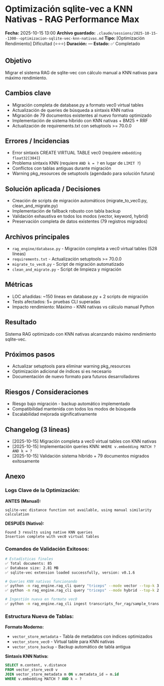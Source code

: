 # Optimización sqlite-vec a KNN Nativas - RAG Performance Max

**Fecha:** 2025-10-15 13:00
**Archivo guardado:** `.claude/sessions/2025-10-15--1300--optimizacion-sqlite-vec-knn-nativas.md`
**Tipo:** [Optimización Rendimiento] Dificultad (⭐⭐⭐)
**Duración:** —
**Estado:** ✅ Completado

## Objetivo
Migrar el sistema RAG de sqlite-vec con cálculo manual a KNN nativas para máximo rendimiento.

## Cambios clave
- Migración completa de database.py a formato vec0 virtual tables
- Actualización de queries de búsqueda a sintaxis KNN nativa
- Migración de 79 documentos existentes al nuevo formato optimizado
- Implementación de sistema híbrido con KNN nativas + BM25 + RRF
- Actualización de requirements.txt con setuptools >= 70.0.0

## Errores / Incidencias
- Error sintaxis CREATE VIRTUAL TABLE vec0 (requiere `embedding float32[384]`)
- Problema sintaxis KNN (requiere `AND k = ?` en lugar de `LIMIT ?`)
- Conflictos con tablas antiguas durante migración
- Warning pkg_resources de setuptools (agendado para solución futura)

## Solución aplicada / Decisiones
- Creación de scripts de migración automáticos (migrate_to_vec0.py, clean_and_migrate.py)
- Implementación de fallback robusto con tabla backup
- Validación exhaustiva en todos los modos (vector, keyword, hybrid)
- Preservación completa de datos existentes (79 registros migrados)

## Archivos principales
- `rag_engine/database.py` - Migración completa a vec0 virtual tables (528 líneas)
- `requirements.txt` - Actualización setuptools >= 70.0.0
- `migrate_to_vec0.py` - Script de migración automatizado
- `clean_and_migrate.py` - Script de limpieza y migración

## Métricas
- LOC añadidas: ~150 líneas en database.py + 2 scripts de migración
- Tests afectados: 5+ pruebas CLI superadas
- Impacto rendimiento: Máximo - KNN nativas vs cálculo manual Python

## Resultado
Sistema RAG optimizado con KNN nativas alcanzando máximo rendimiento sqlite-vec.

## Próximos pasos
- Actualizar setuptools para eliminar warning pkg_resources
- Optimización adicional de índices si es necesario
- Documentación de nuevo formato para futuros desarrolladores

## Riesgos / Consideraciones
- Riesgo bajo migración - backup automático implementado
- Compatibilidad mantenida con todos los modos de búsqueda
- Escalabilidad mejorada significativamente

## Changelog (3 líneas)
- [2025-10-15] Migración completa a vec0 virtual tables con KNN nativas
- [2025-10-15] Implementación queries KNN: `WHERE v.embedding MATCH ? AND k = ?`
- [2025-10-15] Validación sistema híbrido + 79 documentos migrados exitosamente

## Anexo

### Logs Clave de la Optimización:

**ANTES (Manual):**
```
sqlite-vec distance function not available, using manual similarity calculation
```

**DESPUÉS (Nativo):**
```
Found 3 results using native KNN queries
Insertion complete with vec0 virtual tables
```

### Comandos de Validación Exitosos:

```bash
# Estadísticas finales
✅ Total documents: 85
✅ Database size: 2.81 MB
✅ sqlite-vec extension loaded successfully, version: v0.1.6

# Queries KNN nativas funcionando
✅ python -m rag_engine.rag_cli query "triceps" --mode vector --top-k 3
✅ python -m rag_engine.rag_cli query "triceps" --mode hybrid --top-k 2

# Ingestión nueva en formato vec0
✅ python -m rag_engine.rag_cli ingest transcripts_for_rag/sample_transcript.txt --mock
```

### Estructura Nueva de Tablas:

**Formato Moderno:**
- `vector_store_metadata` - Tabla de metadatos con índices optimizados
- `vector_store_vec0` - Virtual table para KNN nativas
- `vector_store_backup` - Backup automático de tabla antigua

**Sintaxis KNN Nativa:**
```sql
SELECT m.content, v.distance
FROM vector_store_vec0 v
JOIN vector_store_metadata m ON v.metadata_id = m.id
WHERE v.embedding MATCH ? AND k = ?
```